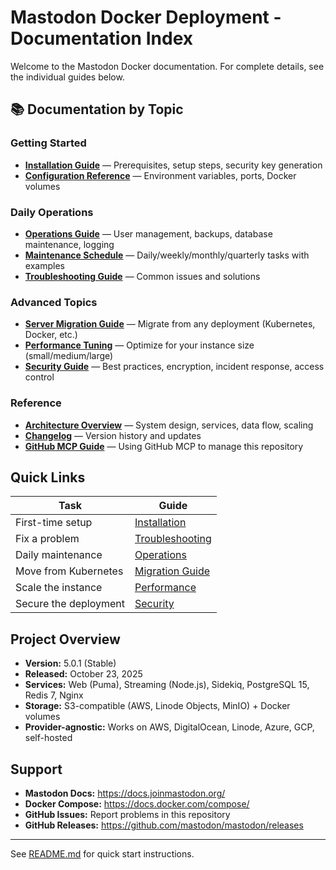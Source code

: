 # Mastodon Docker Deployment - Documentation Index

Welcome to the Mastodon Docker documentation. For complete details, see the individual guides below.

## 📚 Documentation by Topic

### Getting Started
- **[Installation Guide](Installation.md)** — Prerequisites, setup steps, security key generation
- **[Configuration Reference](Configuration.md)** — Environment variables, ports, Docker volumes

### Daily Operations
- **[Operations Guide](Operations.md)** — User management, backups, database maintenance, logging
- **[Maintenance Schedule](Maintenance.md)** — Daily/weekly/monthly/quarterly tasks with examples
- **[Troubleshooting Guide](Troubleshooting.md)** — Common issues and solutions


### Advanced Topics
- **[Server Migration Guide](Kubernetes-Migration.md)** — Migrate from any deployment (Kubernetes, Docker, etc.)
- **[Performance Tuning](Performance.md)** — Optimize for your instance size (small/medium/large)
- **[Security Guide](Security.md)** — Best practices, encryption, incident response, access control

### Reference
- **[Architecture Overview](Architecture.md)** — System design, services, data flow, scaling
- **[Changelog](CHANGELOG.md)** — Version history and updates
- **[GitHub MCP Guide](MCP.md)** — Using GitHub MCP to manage this repository

## Quick Links

| Task | Guide |
|------|-------|
| First-time setup | [Installation](Installation.md) |
| Fix a problem | [Troubleshooting](Troubleshooting.md) |
| Daily maintenance | [Operations](Operations.md) |
| Move from Kubernetes | [Migration Guide](Kubernetes-Migration.md) |
| Scale the instance | [Performance](Performance.md) |
| Secure the deployment | [Security](Security.md) |

## Project Overview

- **Version:** 5.0.1 (Stable)
- **Released:** October 23, 2025
- **Services:** Web (Puma), Streaming (Node.js), Sidekiq, PostgreSQL 15, Redis 7, Nginx
- **Storage:** S3-compatible (AWS, Linode Objects, MinIO) + Docker volumes
- **Provider-agnostic:** Works on AWS, DigitalOcean, Linode, Azure, GCP, self-hosted

## Support

- **Mastodon Docs:** https://docs.joinmastodon.org/
- **Docker Compose:** https://docs.docker.com/compose/
- **GitHub Issues:** Report problems in this repository
- **GitHub Releases:** https://github.com/mastodon/mastodon/releases

---

See [README.md](../README.md) for quick start instructions.
